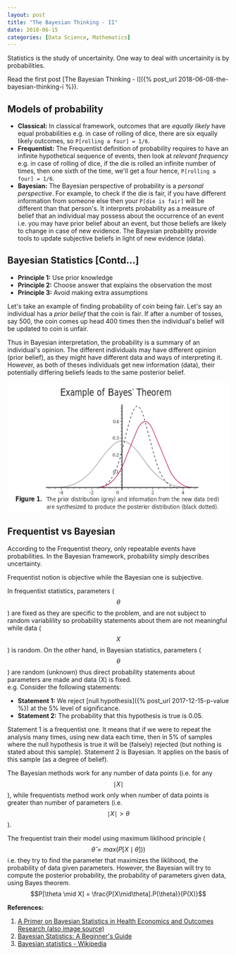 ```yaml
---
layout: post
title: "The Bayesian Thinking - II"
date: 2018-06-15
categories: [Data Science, Mathematics]
---
```


Statistics is the study of uncertainity. One way to deal with uncertainity is by probabilities.

Read the first post [The Bayesian Thinking - I]({% post_url 2018-06-08-the-bayesian-thinking-i %}).

## Models of probability

* **Classical:** In classical framework, outcomes that are *equally likely* have equal probabilities e.g. in case of rolling of dice, there are six equally likely outcomes, so `P[rolling a four] = 1/6`.
* **Frequentist:** The Frequentist definition of probability requires to have an infinite hypothetical sequence of events, then look at *relevant frequency* e.g. in case of rolling of dice, if the die is rolled an infinite number of times, then one sixth of the time, we'll get a four hence, `P[rolling a four] = 1/6`.
* **Bayesian:** The Bayesian perspective of probability is a *personal perspective*. For example, to check if the die is fair, if you have different information from someone else then your `P[die is fair]` will be different than that person's. It interprets probability as a measure of belief that an individual may possess about the occurrence of an event i.e. you may have prior belief about an event, but those beliefs are  likely to change in case of new evidence. The Bayesian probablity provide tools to update subjective beliefs in light of new evidence (data).

## Bayesian Statistics [Contd...]

* **Principle 1:** Use prior knowledge  
* **Principle 2:** Choose answer that explains the observation the most  
* **Principle 3:** Avoid making extra assumptions  

Let's take an example of finding probability of coin being fair. Let's say an individual has a *prior belief* that the coin is fair. If after a number of tosses, say 500, the coin comes up head 400 times then the individual's belief will be updated to coin is unfair.

Thus in Bayesian interpretation, the probability is a summary of an individual's opinion. The different individuals may have different opinion (prior belief), as they might have different data and ways of interpreting it. However, as both of theses individuals get new information (data), their potentially differing beliefs leads to the same posterior belief.

<img src="/img/bayesgraph.png" style="display: block; margin: auto; width: auto; max-width: 100%;">


## Frequentist vs Bayesian

According to the Frequentist theory, only repeatable events have probabilities. In the Bayesian framework, probability simply describes uncertainty.

Frequentist notion is objective while the Bayesian one is subjective.

In frequentist statistics, parameters ($$\theta$$) are fixed as they are specific to the problem, and are not subject to random variablility so probability statements about them are not meaningful while data ($$X$$) is random. On the other hand, in Bayesian statistics, parameters ($$\theta$$) are random (unknown) thus direct probability statements about parameters are made and data (X) is fixed.  
e.g. Consider the following statements:  
* **Statement 1:** We reject [null hypothesis]({% post_url 2017-12-15-p-value %}) at the 5% level of significance.  
* **Statement 2:** The probability that this hypothesis is true is 0.05.

Statement 1 is a frequentist one. It means that if we were to repeat the analysis many times, using new data each time, then in 5% of samples where the null hypothesis is true it will be (falsely) rejected (but nothing is stated about this sample).
Statement 2 is Bayesian. It applies on the basis of this sample (as a degree of belief).

The Bayesian methods work for any number of data points (i.e. for any $$\mid X\mid$$), while frequentists method work only when number of data points is greater than number of parameters (i.e. $$\mid X\mid > \theta$$).

The frequentist train their model using maximum liklihood principle ($$ \hat\theta = max(P[X \mid \theta]))$$ i.e. they try to find the parameter that maximizes the liklihood, the probability of data given parameters. However, the Bayesian will try to compute the posterior probability, the probability of parameters given data, using Bayes theorem. $$P[\theta \mid X] = \frac{P[X\mid\theta].P(\theta)}{P(X)}$$

 **References:**  
 
 1. [A Primer on Bayesian Statistics in Health Economics and Outcomes Research (also image source)](https://www.sheffield.ac.uk/polopoly_fs/1.80635!/file/primer.pdf)
 2. [Bayesian Statistics: A Beginner's Guide](https://www.quantstart.com/articles/Bayesian-Statistics-A-Beginners-Guide)
 3. [Bayesian statistics - Wikipedia](https://en.wikipedia.org/wiki/Bayesian_statistics)